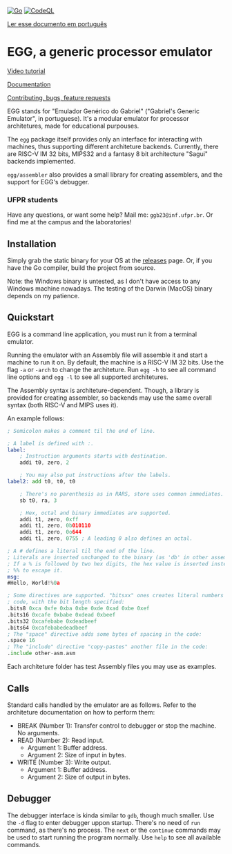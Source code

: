 [![Go](https://github.com/gboncoffee/egg/actions/workflows/go.yml/badge.svg?branch=master)](https://github.com/gboncoffee/egg/actions/workflows/go.yml)
[![CodeQL](https://github.com/gboncoffee/egg/actions/workflows/github-code-scanning/codeql/badge.svg?branch=master)](https://github.com/gboncoffee/egg/actions/workflows/github-code-scanning/codeql)

[Ler esse documento em português](README-pt.md)

# EGG, a generic processor emulator

[Video tutorial](https://youtu.be/RtKvvXgdVak?si=OtjkNxSGmRGNou67)

[Documentation](https://egg.gboncoffee.dev.br/docs/en)

[Contributing, bugs, feature requests](CONTRIBUTING.md)

EGG stands for "Emulador Genérico do Gabriel" ("Gabriel's Generic Emulator", in
portuguese). It's a modular emulator for processor architetures, made for
educational purpouses.

The `egg` package itself provides only an interface for interacting with
machines, thus supporting different architeture backends. Currently, there are
RISC-V IM 32 bits, MIPS32 and a fantasy 8 bit architecture "Sagui" backends
implemented.

`egg/assembler` also provides a small library for creating assemblers, and the
support for EGG's debugger.

### UFPR students

Have any questions, or want some help? Mail me: `ggb23@inf.ufpr.br`. Or find me
at the campus and the laboratories!

## Installation

Simply grab the static binary for your OS at the
[releases](https://github.com/gboncoffee/egg/releases) page. Or, if you have the
Go compiler, build the project from source.

Note: the Windows binary is untested, as I don't have access to any Windows
machine nowadays. The testing of the Darwin (MacOS) binary depends on my
patience.

## Quickstart

EGG is a command line application, you must run it from a terminal emulator.

Running the emulator with an Assembly file will assemble it and start a machine
to run it on. By default, the machine is a RISC-V IM 32 bits. Use the flag `-a`
or `-arch` to change the architeture. Run `egg -h` to see all command line
options and `egg -l` to see all supported architetures.

The Assembly syntax is architeture-dependent. Though, a library is provided for
creating assembler, so backends may use the same overall syntax (both RISC-V and
MIPS uses it).

An example follows:

```asm
; Semicolon makes a comment til the end of line.

; A label is defined with :.
label:
	; Instruction arguments starts with destination.
	addi t0, zero, 2

	; You may also put instructions after the labels.
label2:	add t0, t0, t0

	; There's no parenthesis as in RARS, store uses common immediates.
	sb t0, ra, 3

	; Hex, octal and binary immediates are supported.
	addi t1, zero, 0xff
	addi t1, zero, 0b010110
	addi t1, zero, 0o644
	addi t1, zero, 0755	; A leading 0 also defines an octal.

; A # defines a literal til the end of the line.
; Literals are inserted unchanged to the binary (as 'db' in other assemblers).
; If a % is followed by two hex digits, the hex value is inserted instead. Use
; %% to escape it.
msg:
#Hello, World!%0a

; Some directives are supported. "bitsxx" ones creates literal numbers in the
; code, with the bit length specified:
.bits8 0xca 0xfe 0xba 0xbe 0xde 0xad 0xbe 0xef
.bits16 0xcafe 0xbabe 0xdead 0xbeef
.bits32 0xcafebabe 0xdeadbeef
.bits64 0xcafebabedeadbeef
; The "space" directive adds some bytes of spacing in the code:
.space 16
; The "include" directive "copy-pastes" another file in the code:
.include other-asm.asm
```

Each architeture folder has test Assembly files you may use as examples.

## Calls

Standard calls handled by the emulator are as follows. Refer to the architeture
documentation on how to perform them:

- BREAK (Number 1): Transfer control to debugger or stop the machine.  
  No arguments.  
- READ (Number 2): Read input.  
  - Argument 1: Buffer address.  
  - Argument 2: Size of input in bytes.  
- WRITE (Number 3): Write output.  
  - Argument 1: Buffer address.  
  - Argument 2: Size of output in bytes.  

## Debugger

The debugger interface is kinda similar to `gdb`, though much smaller. Use the
`-d` flag to enter debugger uppon startup. There's no need of `run` command, as
there's no process. The `next` or the `continue` commands may be used to start
running the program normally. Use `help` to see all available commands.
